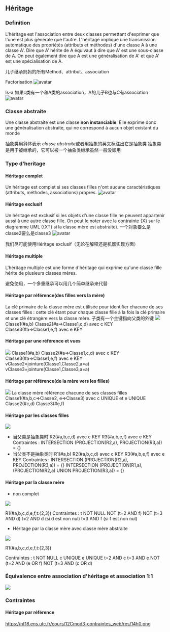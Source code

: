 ## Héritage

### Definition
L'héritage est l'association entre deux classes permettant d'exprimer que l'une est plus générale que l'autre. L'héritage implique une transmission automatique des propriétés (attributs et méthodes) d'une classe A à une classe A'.
Dire que A' hérite de A équivaut à dire que A' est une sous-classe de A. On peut également dire que A est une généralisation de A' et que A' est une spécialisation de A.

儿子继承妈妈的所有Method、attribut、association

Factorisation
![avatar](https://nf18.ens.utc.fr/cours/05Cmod2-heritage_web/res/heritageFact.png)

Is-a
如果c类有一个和A类的association，A的儿子B也与C有association
![avatar](https://nf18.ens.utc.fr/cours/05Cmod2-heritage_web/res/heritageIsa.png)

### Classe abstraite
Une classe abstraite est une classe <strong>non instanciable</strong>. Elle exprime donc une généralisation abstraite, qui ne correspond à aucun objet existant du monde

抽象类用斜体表示 <em>classe abstraite</em>或者用抽象的英文标注出它是抽象类
抽象类是用于被继承的，它可以被一个抽象类继承虽然一般没卵用
### Type d'heritage

#### Héritage complet
Un héritage est complet si ses classes filles n'ont aucune caractéristiques (attributs, méthodes, associations) propres.
![avatar](https://nf18.ens.utc.fr/cours/05Cmod2-heritage_web/res/14h_c0.png)

#### Héritage exclusif
Un héritage est exclusif si les objets d'une classe fille ne peuvent appartenir aussi à une autre classe fille. On peut le noter avec la contrainte {X} sur le diagramme UML ({XT} si la classe mère est abstraite).
一个对象要么是classe2要么是classe3
![avatar](https://nf18.ens.utc.fr/cours/05Cmod2-heritage_web/res/14h_x0.png)

我们尽可能使用Héritage exclusif（无论在解释还是机器实现方面）

#### Héritage multiple
L'héritage multiple est une forme d'héritage qui exprime qu'une classe fille hérite de plusieurs classes mères.

避免使用，一个多重继承可以用几个简单继承来代替

#### Héritage par référence(des filles vers la mère)
La clé primaire de la classe mère est utilisée pour identifier chacune de ses classes filles : cette clé étant pour chaque classe fille à la fois la clé primaire et une clé étrangère vers la classe mère.
子类有一个主键指向父类的外键
![](https://nf18.ens.utc.fr/cours/12Cmod3-contraintes_web/res/14h0.png)
Classe1(#a,b)
Classe2(#a=>Classe1,c,d) avec c KEY
Classe3(#a=>Classe1,e,f) avec e KEY

#### Héritage par une référence et vues
![](https://nf18.ens.utc.fr/cours/12Cmod3-contraintes_web/res/14h0.png)
Classe1(#a,b)
Classe2(#a=>Classe1,c,d) avec c KEY
Classe3(#a=>Classe1,e,f) avec e KEY
vClasse2=jointure(Classe1,Classe2,a=a)
vClasse3=jointure(Classe1,Classe3,a=a)

#### Héritage par référence(de la mère vers les filles)
![](https://nf18.ens.utc.fr/cours/12Cmod3-contraintes_web/res/14h0.png)
La classe mère référence chacune de ses classes filles
Classe1(#a,b,c=>Classe2, e=>Classe3) avec c UNIQUE et e UNIQUE
Classe2(#c,d)
Classe3(#e,f)

#### Héritage par les classes filles
![](https://nf18.ens.utc.fr/cours/12Cmod3-contraintes_web/res/14h_a0.png)
* 当父类是抽象类时
R2(#a,b,c,d) avec c KEY
R3(#a,b,e,f) avec e KEY
Contraintes : INTERSECTION (PROJECTION(R2,a), PROJECTION(R3,a)) = {}
* 当父类不是抽象类时
R1(#a,b)
R2(#a,b,c,d) avec c KEY
R3(#a,b,e,f) avec e KEY
Contraintes :
INTERSECTION (PROJECTION(R2,a), PROJECTION(R3,a)) = {}
INTERSECTION (PROJECTION(R1,a), (PROJECTION(R2,a) UNION PROJECTION(R3,a)) = {}

#### Héritage par la classe mère
* non complet

![](https://nf18.ens.utc.fr/cours/12Cmod3-contraintes_web/res/14h_apc.png)

R1(#a,b,c,d,e,f,t:{2,3})
Contraintes :
t NOT NULL
NOT (t=2 AND f)
NOT (t=3 AND d)
t=2 AND d (si d est non nul)
t=3 AND f (si f est non nul)

* Héritage par la classe mère avec classe mère abstraite

![](https://nf18.ens.utc.fr/cours/12Cmod3-contraintes_web/res/14h_a0.png)

R1(#a,b,c,d,e,f,t:{2,3})

Contraintes :
t NOT NULL
c UNIQUE
e UNIQUE
t=2 AND c
t=3 AND e
NOT (t=2 AND (e OR f)
NOT (t=3 AND (c OR d)


### Équivalence entre association d'héritage et association 1:1
![](https://nf18.ens.utc.fr/cours/05Cmod2-heritage_web/res/heritage-cardinalites.png)


### Contraintes

#### Héritage par référence
https://nf18.ens.utc.fr/cours/12Cmod3-contraintes_web/res/14h0.png